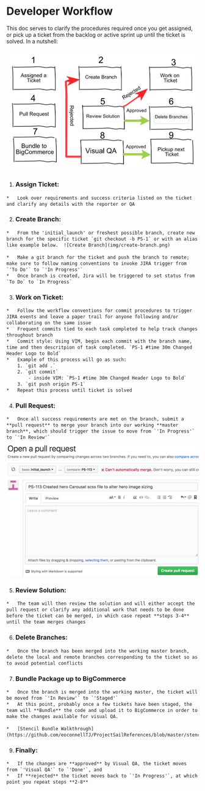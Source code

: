 # Developer Workflow
This doc serves to clarify the procedures required once you get assigned, or pick up a ticket from the backlog or active sprint up until the ticket is solved. In a nutshell:

 ![Snapshot of workflow](img/workflow.png)


  1. ### Assign Ticket:
    *   Look over requirements and success criteria listed on the ticket and clarify any details with the reporter or QA
  <!-- add pics/links to the step below -->
  2. ### Create Branch: 
    *   From the 'initial_launch' or freshest possible branch, create new branch for the specific ticket `git checkout -b PS-1` or with an alias like example below.  ![Create Branch](img/create-branch.png)
    
    *   Make a git branch for the ticket and push the branch to remote; make sure to follow naming conventions to invoke JIRA trigger from `'To Do'` to `'In Progress'`
    *   Once branch is created, Jira will be triggered to set status from `To Do` to `In Progress`

  3. ### Work on Ticket: 
    *   Follow the workflow conventions for commit procedures to trigger JIRA events and leave a paper trail for anyone following and/or collaborating on the same issue
    *   Frequent commits tied to each task completed to help track changes throughout branch
    *   Commit style: Using VIM, begin each commit with the branch name, time and then descritpion of task completed. `PS-1 #time 30m Changed Header Logo to Bold` 
    *   Example of this process will go as such:
        1. `git add .`
        2. `git commit`
            - inside VIM: `PS-1 #time 30m Changed Header Logo to Bold` 
        3. `git push origin PS-1`
    *   Repeat this process until ticket is solved

  4. ### Pull Request: 
    *   Once all success requirements are met on the branch, submit a **pull request** to merge your branch into our working **master branch**, which should trigger the issue to move from `'In Progress'` to `'In Review'`

 ![Create Pull Request](img/create-pr.png)

  5. ### Review Solution: 
    *   The team will then review the solution and will either accept the pull request or clarify any additional work that needs to be done before the ticket can be merged, in which case repeat **steps 3-4** until the team merges changes

  6. ### Delete Branches: 
    *   Once the branch has been merged into the working master branch, delete the local and remote branches corresponding to the ticket so as to avoid potential conflicts
  <!-- link to bundling/bigcommerce procedure in the step below -->
  7. ### Bundle Package up to BigCommerce
    *   Once the branch is merged into the working master, the ticket will be moved from `'In Review'` to `'Staged'`
    *   At this point, probably once a few tickets have been staged, the team will **Bundle** the code and upload it to BigCommerce in order to make the changes available for visual QA.

    *   [Stencil Bundle Walkthrough](https://github.com/eoconnellTJ/ProjectSailReferences/blob/master/stencil_bundle.md)

  9. ### Finally:
    *   If the changes are **approved** by Visual QA, the ticket moves from `'Visual QA'` to `'Done'`, and 
    *   If **rejected** the ticket moves back to `'In Progress'`, at which point you repeat steps **2-8**

<!-- *   Image of Jira ticket: -->


